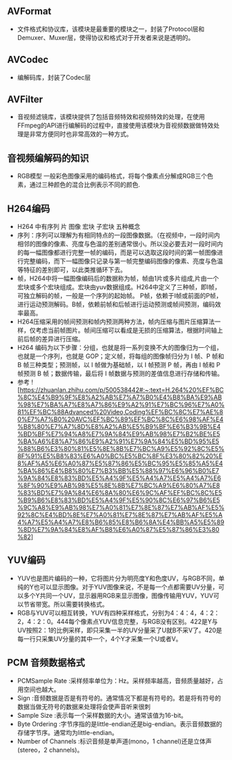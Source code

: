 ## AVFormat
- 文件格式和协议库，该模块是最重要的模块之一，封装了Protocol层和Demuxer、Muxer层，使得协议和格式对于开发者来说是透明的。
## AVCodec
- 编解码库，封装了Codec层
## AVFilter
- 音视频滤镜库，该模块提供了包括音频特效和视频特效的处理，在使用FFmpeg的API进行编解码的过程中，直接使用该模块为音视频数据做特效处理是非常方便同时也非常高效的一种方式。
## 音视频编解码的知识
- RGB模型 一般彩色图像采用的编码格式，将每个像素点分解成RGB三个色素，通过三种颜色的混合比例表示不同的颜色.
## H264编码 
-  H264 中有序列 片 图像 宏块 子宏块 五种概念
-  序列：序列可以理解为有相同特点的一段图像数据。（在视频中，一段时间内相邻的图像的像素、亮度与色温的差别通常很小。所以没必要去对一段时间内的每一幅图像都进行完整一帧的编码，而是可以选取这段时间的第一帧图像进行完整编码，而下一幅图像只记录与第一帧完整编码图像的像素、亮度与色温等特征的差别即可，以此类推循环下去。
- 帧，H264中将一幅图像编码后的数据称为帧，帧由1片或多片组成,片由一个宏块或多个宏块组成。宏块由yuv数据组成。H264中定义了三种帧，即I帧，可独立解码的帧，一般是一个序列的起始帧。
  P帧，依赖于I帧或前面的P帧，进行运动预测解码。B帧，依赖前帧和后帧进行运动预测或帧间预测，编码效率最高。
- H264压缩采用的帧间预测和帧内预测两种方法，帧内压缩与图片压缩算法一样，仅考虑当前帧图片。帧间压缩可以看成是无损的压缩算法，根据时间轴上前后帧的差异进行压缩。
- H264 编码为以下步骤：分组，也就是将一系列变换不大的图像归为一个组，也就是一个序列，也就是 GOP；定义帧，将每组的图像帧归分为 I 帧、P 帧和 B 帧三种类型；预测帧，以 I 帧做为基础帧，以 I 帧预测 P 帧，再由 I 帧和 P 帧预测 B 帧；数据传输，最后将 I 帧数据与预测的差值信息进行存储和传输。
- 参考 ![https://zhuanlan.zhihu.com/p/500538442#:~:text=H.264%20%EF%BC%8C%E4%B9%9F%E8%A2%AB%E7%A7%B0%E4%B8%BA%E9%AB%98%E7%BA%A7%E8%A7%86%E9%A2%91%E7%BC%96%E7%A0%81%EF%BC%88Advanced%20Video,Coding%EF%BC%8C%E7%AE%80%E7%A7%B0%20AVC%EF%BC%89%EF%BC%8C%E6%98%AF%E4%B8%80%E7%A7%8D%E8%A2%AB%E5%B9%BF%E6%B3%9B%E4%BD%BF%E7%94%A8%E7%9A%84%E9%AB%98%E7%B2%BE%E5%BA%A6%E8%A7%86%E9%A2%91%E7%9A%84%E5%BD%95%E5%88%B6%E3%80%81%E5%8E%8B%E7%BC%A9%E5%92%8C%E5%8F%91%E5%B8%83%E6%A0%BC%E5%BC%8F%E3%80%82%20%E8%AF%A5%E6%A0%87%E5%87%86%E5%BC%95%E5%85%A5%E4%BA%86%E4%B8%80%E7%B3%BB%E5%88%97%E6%96%B0%E7%9A%84%E8%83%BD%E5%A4%9F%E5%A4%A7%E5%A4%A7%E6%8F%90%E9%AB%98%E5%8E%8B%E7%BC%A9%E6%80%A7%E8%83%BD%E7%9A%84%E6%8A%80%E6%9C%AF%EF%BC%8C%E5%B9%B6%E8%83%BD%E5%A4%9F%E5%90%8C%E6%97%B6%E5%9C%A8%E9%AB%98%E7%A0%81%E7%8E%87%E7%AB%AF%E5%92%8C%E4%BD%8E%E7%A0%81%E7%8E%87%E7%AB%AF%E5%A4%A7%E5%A4%A7%E8%B6%85%E8%B6%8A%E4%BB%A5%E5%89%8D%E7%9A%84%E8%AF%B8%E6%A0%87%E5%87%86%E3%80%82]
## YUV编码
- YUV也是图片编码的一种，它将图片分为明亮度Y和色度UV，与RGB不同，单纯的Y也可以显示图像。对于YUV图像来说，不是每一个点都需要UV分量，可以多个Y共同一个UV，显示器用RGB来显示图像，图像传输用YUV，YUV可以节省带宽。所以需要转换格式。
- RGB与YUV可以相互转换，YUV有四种采样格式，分别为4：4：4，4：2：2，4：2：0。444每个像素点YUV信息完整，与RGB没有区别。422是Y与UV按照2：1的比例采样，即只采集一半的UV分量采了U就B不采V了。420是每一行只采集UV分量的其中一个，4个Y才采集一个U或者V。
## PCM 音频数据格式
- PCMSample Rate :采样频率单位为：Hz。采样频率越高，音频质量越好，占用空间也越大。
- Sign :音频数据是否是有符号的。通常情况下都是有符号的。若是将有符号的数据当做无符号的数据来处理将会使声音听来很刺
- Sample Size :表示每一个采样数据的大小。通常该值为16-bit。
- Byte Ordering :字节序指的是little-endian还是big-endian。表示音频数据的存储字节序。通常均为little-endian。
- Number of Channels :标识音频是单声道(mono，1 channel)还是立体声(stereo，2 channels)。
